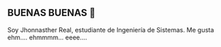  ## BUENAS BUENAS 👋

Soy Jhonnasther Real, estudiante de Ingeniería de Sistemas.
Me gusta ehm.... ehmmmm... eeee....
